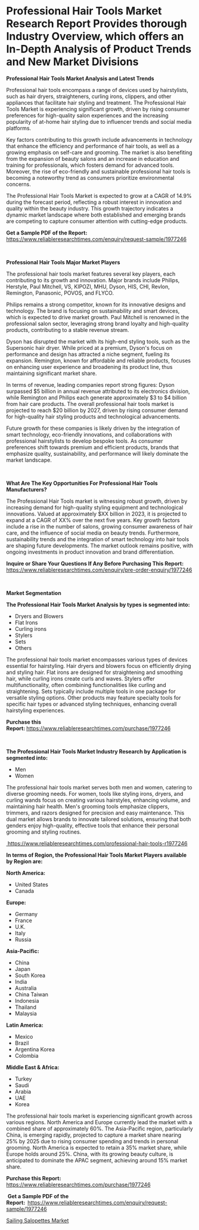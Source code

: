 <p><h1>Professional Hair Tools Market Research Report Provides thorough Industry Overview, which offers an In-Depth Analysis of Product Trends and New Market Divisions</h1></p><p><strong>Professional Hair Tools Market Analysis and Latest Trends</strong></p>
<p><p>Professional hair tools encompass a range of devices used by hairstylists, such as hair dryers, straighteners, curling irons, clippers, and other appliances that facilitate hair styling and treatment. The Professional Hair Tools Market is experiencing significant growth, driven by rising consumer preferences for high-quality salon experiences and the increasing popularity of at-home hair styling due to influencer trends and social media platforms.</p><p>Key factors contributing to this growth include advancements in technology that enhance the efficiency and performance of hair tools, as well as a growing emphasis on self-care and grooming. The market is also benefiting from the expansion of beauty salons and an increase in education and training for professionals, which fosters demand for advanced tools. Moreover, the rise of eco-friendly and sustainable professional hair tools is becoming a noteworthy trend as consumers prioritize environmental concerns.</p><p>The Professional Hair Tools Market is expected to grow at a CAGR of 14.9% during the forecast period, reflecting a robust interest in innovation and quality within the beauty industry. This growth trajectory indicates a dynamic market landscape where both established and emerging brands are competing to capture consumer attention with cutting-edge products.</p></p>
<p><strong>Get a Sample PDF of the Report:&nbsp;</strong> <a href="https://www.reliableresearchtimes.com/enquiry/request-sample/1977246?utm_campaign=3085&utm_medium=2&utm_source=Github&utm_content=ia&utm_term=05042025&utm_id=professional-hair-tools">https://www.reliableresearchtimes.com/enquiry/request-sample/1977246</a></p>
<p>&nbsp;</p>
<p><strong>Professional Hair Tools Major Market Players</strong></p>
<p><p>The professional hair tools market features several key players, each contributing to its growth and innovation. Major brands include Philips, Herstyle, Paul Mitchell, VS, KIPOZI, MHU, Dyson, HIS, CHI, Revlon, Remington, Panasonic, POVOS, and FLYCO. </p><p>Philips remains a strong competitor, known for its innovative designs and technology. The brand is focusing on sustainability and smart devices, which is expected to drive market growth. Paul Mitchell is renowned in the professional salon sector, leveraging strong brand loyalty and high-quality products, contributing to a stable revenue stream.</p><p>Dyson has disrupted the market with its high-end styling tools, such as the Supersonic hair dryer. While priced at a premium, Dyson's focus on performance and design has attracted a niche segment, fueling its expansion. Remington, known for affordable and reliable products, focuses on enhancing user experience and broadening its product line, thus maintaining significant market share.</p><p>In terms of revenue, leading companies report strong figures: Dyson surpassed $5 billion in annual revenue attributed to its electronics division, while Remington and Philips each generate approximately $3 to $4 billion from hair care products. The overall professional hair tools market is projected to reach $20 billion by 2027, driven by rising consumer demand for high-quality hair styling products and technological advancements.</p><p>Future growth for these companies is likely driven by the integration of smart technology, eco-friendly innovations, and collaborations with professional hairstylists to develop bespoke tools. As consumer preferences shift towards premium and efficient products, brands that emphasize quality, sustainability, and performance will likely dominate the market landscape.</p></p>
<p>&nbsp;</p>
<p><strong>What Are The Key Opportunities For Professional Hair Tools Manufacturers?</strong></p>
<p><p>The Professional Hair Tools market is witnessing robust growth, driven by increasing demand for high-quality styling equipment and technological innovations. Valued at approximately $XX billion in 2023, it is projected to expand at a CAGR of XX% over the next five years. Key growth factors include a rise in the number of salons, growing consumer awareness of hair care, and the influence of social media on beauty trends. Furthermore, sustainability trends and the integration of smart technology into hair tools are shaping future developments. The market outlook remains positive, with ongoing investments in product innovation and brand differentiation.</p></p>
<p><strong>Inquire or Share Your Questions If Any Before Purchasing This Report:</strong> <a href="https://www.reliableresearchtimes.com/enquiry/pre-order-enquiry/1977246?utm_campaign=3085&utm_medium=2&utm_source=Github&utm_content=ia&utm_term=05042025&utm_id=professional-hair-tools">https://www.reliableresearchtimes.com/enquiry/pre-order-enquiry/1977246</a></p>
<p>&nbsp;</p>
<p><strong>Market Segmentation</strong></p>
<p><strong>The Professional Hair Tools Market Analysis by types is segmented into:</strong></p>
<p><ul><li>Dryers and Blowers</li><li>Flat Irons</li><li>Curling irons</li><li>Stylers</li><li>Sets</li><li>Others</li></ul></p>
<p><p>The professional hair tools market encompasses various types of devices essential for hairstyling. Hair dryers and blowers focus on efficiently drying and styling hair. Flat irons are designed for straightening and smoothing hair, while curling irons create curls and waves. Stylers offer multifunctionality, often combining functionalities like curling and straightening. Sets typically include multiple tools in one package for versatile styling options. Other products may feature specialty tools for specific hair types or advanced styling techniques, enhancing overall hairstyling experiences.</p></p>
<p><strong>Purchase this Report:&nbsp;</strong><a href="https://www.reliableresearchtimes.com/purchase/1977246?utm_campaign=3085&utm_medium=2&utm_source=Github&utm_content=ia&utm_term=05042025&utm_id=professional-hair-tools">https://www.reliableresearchtimes.com/purchase/1977246</a></p>
<p>&nbsp;</p>
<p><strong>The Professional Hair Tools Market Industry Research by Application is segmented into:</strong></p>
<p><ul><li>Men</li><li>Women</li></ul></p>
<p><p>The professional hair tools market serves both men and women, catering to diverse grooming needs. For women, tools like styling irons, dryers, and curling wands focus on creating various hairstyles, enhancing volume, and maintaining hair health. Men's grooming tools emphasize clippers, trimmers, and razors designed for precision and easy maintenance. This dual market allows brands to innovate tailored solutions, ensuring that both genders enjoy high-quality, effective tools that enhance their personal grooming and styling routines.</p></p>
<p><a href="https://www.reliableresearchtimes.com/professional-hair-tools-r1977246?utm_campaign=3085&utm_medium=2&utm_source=Github&utm_content=ia&utm_term=05042025&utm_id=professional-hair-tools">&nbsp;https://www.reliableresearchtimes.com/professional-hair-tools-r1977246</a></p>
<p><strong>In terms of Region, the Professional Hair Tools Market Players available by Region are:</strong></p>
<p>
    <p> <strong> North America: </strong>
        <ul>
            <li>United States</li>
            <li>Canada</li>
        </ul>
        </p> 
    <p> <strong> Europe: </strong>
        <ul>
            <li>Germany</li>
            <li>France</li>
            <li>U.K.</li>
            <li>Italy</li>
            <li>Russia</li>
        </ul>
        </p> 
    <p> <strong> Asia-Pacific: </strong>
        <ul>
            <li>China</li>
            <li>Japan</li>
            <li>South Korea</li>
            <li>India</li>
            <li>Australia</li>
            <li>China Taiwan</li>
            <li>Indonesia</li>
            <li>Thailand</li>
            <li>Malaysia</li>
        </ul>
        </p> 
    <p> <strong> Latin America: </strong>
        <ul>
            <li>Mexico</li>
            <li>Brazil</li>
            <li>Argentina Korea</li>
            <li>Colombia</li>
        </ul>
        </p> 
    <p> <strong> Middle East & Africa: </strong>
        <ul>
            <li>Turkey</li>
            <li>Saudi</li>
            <li>Arabia</li>
            <li>UAE</li>
            <li>Korea</li>
        </ul>
    </p>
    </p>
<p><p>The professional hair tools market is experiencing significant growth across various regions. North America and Europe currently lead the market with a combined share of approximately 60%. The Asia-Pacific region, particularly China, is emerging rapidly, projected to capture a market share nearing 25% by 2025 due to rising consumer spending and trends in personal grooming. North America is expected to retain a 35% market share, while Europe holds around 25%. China, with its growing beauty culture, is anticipated to dominate the APAC segment, achieving around 15% market share.</p></p>
<p><strong>Purchase this Report: </strong><a href="https://www.reliableresearchtimes.com/purchase/1977246?utm_campaign=3085&utm_medium=2&utm_source=Github&utm_content=ia&utm_term=05042025&utm_id=professional-hair-tools">https://www.reliableresearchtimes.com/purchase/1977246</a></p>
<p>&nbsp;<strong>Get a Sample PDF of the Report:&nbsp;&nbsp;</strong><a href="https://www.reliableresearchtimes.com/enquiry/request-sample/1977246?utm_campaign=3085&utm_medium=2&utm_source=Github&utm_content=ia&utm_term=05042025&utm_id=professional-hair-tools">https://www.reliableresearchtimes.com/enquiry/request-sample/1977246</a></p>
<p><strong></strong></p>
<p><p><a href="https://github.com/xalatieusope/Market-Research-Report-List-1/blob/main/sailing-salopettes-market.md?utm_campaign=3085&utm_medium=2&utm_source=Github&utm_content=ia&utm_term=05042025&utm_id=professional-hair-tools">Sailing Salopettes Market</a></p></p>